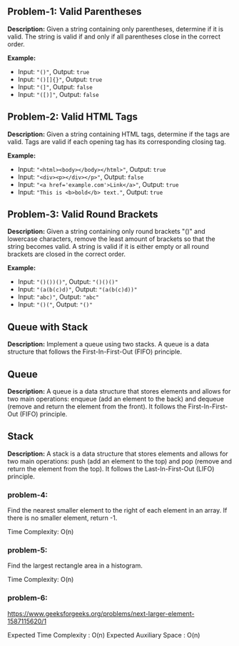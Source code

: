 ## Problem-1: Valid Parentheses

**Description:** Given a string containing only parentheses, determine if it is valid. The string is valid if and only if all parentheses close in the correct order.

**Example:**
- Input: `"()"`, Output: `true`
- Input: `"()[]{}"`, Output: `true`
- Input: `"(]"`, Output: `false`
- Input: `"([)]"`, Output: `false`

## Problem-2: Valid HTML Tags

**Description:** Given a string containing HTML tags, determine if the tags are valid. Tags are valid if each opening tag has its corresponding closing tag.

**Example:**
- Input: `"<html><body></body></html>"`, Output: `true`
- Input: `"<div><p></div></p>"`, Output: `false`
- Input: `"<a href='example.com'>Link</a>"`, Output: `true`
- Input: `"This is <b>bold</b> text."`, Output: `true`

## Problem-3: Valid Round Brackets

**Description:** Given a string containing only round brackets "()" and lowercase characters, remove the least amount of brackets so that the string becomes valid. A string is valid if it is either empty or all round brackets are closed in the correct order.

**Example:**
- Input: `"()())()"`, Output: `"()()()"`
- Input: `"(a(b(c)d)"`, Output: `"(a(b(c)d))"`
- Input: `"abc)"`, Output: `"abc"`
- Input: `"()("`, Output: `"()"`

## Queue with Stack

**Description:** Implement a queue using two stacks. A queue is a data structure that follows the First-In-First-Out (FIFO) principle.

## Queue

**Description:** A queue is a data structure that stores elements and allows for two main operations: enqueue (add an element to the back) and dequeue (remove and return the element from the front). It follows the First-In-First-Out (FIFO) principle.

## Stack

**Description:** A stack is a data structure that stores elements and allows for two main operations: push (add an element to the top) and pop (remove and return the element from the top). It follows the Last-In-First-Out (LIFO) principle.






### problem-4:  

Find the nearest smaller element to the right of each element in an array. If there is no smaller element, return -1. 


Time Complexity: O(n)


### problem-5: 

Find the largest rectangle area in a histogram.

Time Complexity: O(n)




### problem-6: 


https://www.geeksforgeeks.org/problems/next-larger-element-1587115620/1


Expected Time Complexity : O(n)
Expected Auxiliary Space : O(n)


